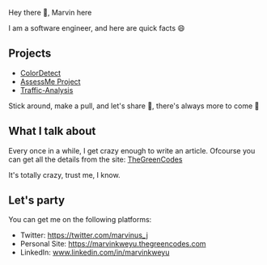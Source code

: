 Hey there :wave:, Marvin here

I am a software engineer, and here are quick facts :smile:

## Projects

 - [ColorDetect](https://colordetect.readthedocs.io/en/latest/colordetect.html)
 - [AssessMe Project](https://github.com/MarvinKweyu/AssessMe)
 - [Traffic-Analysis](https://traffic-analysis-display.herokuapp.com/?item_for_compare=Year)
 
 Stick around, make a pull, and let's share :rocket:, there's always more to come :construction_worker:
 
 ## What I talk about
 
 Every once in a while, I get crazy enough to write an article. Ofcourse you can get all the details from the site: 
 [TheGreenCodes](https://thegreencodes.com/)
 
 It's totally crazy, trust me, I know.
 
 ## Let's party
 
 You can get me on the following platforms:
 
 - Twitter: https://twitter.com/marvinus_j
 - Personal Site: https://marvinkweyu.thegreencodes.com
 - LinkedIn: www.linkedin.com/in/marvinkweyu
 

